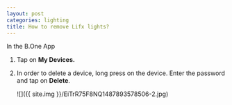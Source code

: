 ```yaml
---
layout: post
categories: lighting
title: How to remove Lifx lights?
---
```


In the B.One App

1. Tap on **My Devices.**

2. In order to delete a device, long press on the device. Enter the password and tap on **Delete**.

    ![]({{ site.img }}/EiTrR75F8NQ1487893578506-2.jpg)